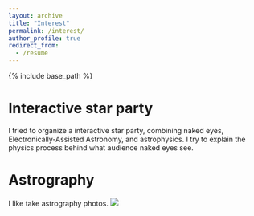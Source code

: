 ```yaml
---
layout: archive
title: "Interest"
permalink: /interest/
author_profile: true
redirect_from:
  - /resume
---
```


{% include base_path %}

Interactive star party
======
I tried to organize a interactive star party, combining naked eyes, Electronically-Assisted Astronomy, and astrophysics. 
I try to explain the physics process behind what audience naked eyes see.


Astrography
======
I like take astrography photos.
![](/images/M101.png)


